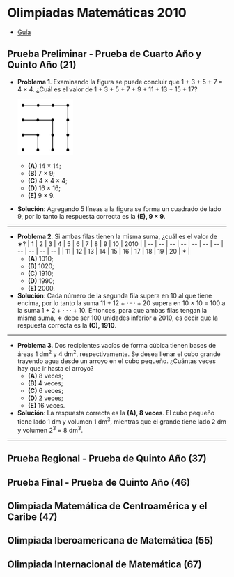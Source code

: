 # Olimpiadas Matemáticas 2010
+ [Guía](https://github.com/petrix12/numeros2022/blob/main/soportes/OJM2010Libro.pdf)


## Prueba Preliminar - Prueba de Cuarto Año y Quinto Año (21)
+ **Problema 1**. Examinando la figura se puede concluir que 1 + 3 + 5 + 7 = 4 × 4. ¿Cuál es el valor de 1 + 3 + 5 + 7 + 9 + 11 + 13 + 15 + 17?

    ![figura001](https://raw.githubusercontent.com/petrix12/numeros2022/main/imagenes/figura001.png)

    + **(A)** 14 × 14; 
    + **(B)** 7 × 9; 
    + **(C)** 4 × 4 × 4; 
    + **(D)** 16 × 16; 
    + **(E)** 9 × 9.
+ **Solución**: Agregando 5 líneas a la figura se forma un cuadrado de lado 9, por lo tanto la respuesta correcta es la **(E), 9 × 9**.
<hr/>

+ **Problema 2**. Si ambas filas tienen la misma suma, ¿cuál es el valor de ∗?
    | 1  | 2  | 3  | 4  | 5  | 6  | 7  | 8  | 9  | 10 | 2010 |
    | -- | -- | -- | -- | -- | -- | -- | -- | -- | -- | --   |
    | 11 | 12 | 13 | 14 | 15 | 16 | 17 | 18 | 19 | 20 | *    |   
    + **(A)** 1010; 
    + **(B)** 1020; 
    + **(C)** 1910; 
    + **(D)** 1990; 
    + **(E)** 2000.
+ **Solución**: Cada número de la segunda fila supera en 10 al que tiene encima, por lo tanto la suma 11 + 12 + · · · + 20 supera en 10 × 10 = 100 a la suma 1 + 2 + · · · + 10. Entonces, para que ambas filas tengan la misma suma, ∗ debe ser 100 unidades inferior a 2010, es decir que la respuesta correcta es la **(C), 1910**.
<hr/>

+ **Problema 3**. Dos recipientes vacíos de forma cúbica tienen bases de áreas 1 dm<sup>2</sup> y 4 dm<sup>2</sup>, respectivamente. Se desea llenar el cubo grande trayendo agua desde un arroyo en el cubo pequeño. ¿Cuántas veces hay que ir hasta el arroyo?
    + **(A)** 8 veces; 
    + **(B)** 4 veces; 
    + **(C)** 6 veces; 
    + **(D)** 2 veces; 
    + **(E)** 16 veces.
+ **Solución**: La respuesta correcta es la **(A), 8 veces**. El cubo pequeño tiene lado 1 dm y volumen 1 dm<sup>3</sup>, mientras que el grande tiene lado 2 dm y volumen 2<sup>3</sup> = 8 dm<sup>3</sup>.
<hr/>


## Prueba Regional - Prueba de Quinto Año (37)


## Prueba Final - Prueba de Quinto Año (46)


## Olimpiada Matemática de Centroamérica y el Caribe (47)


## Olimpiada Iberoamericana de Matemática (55)


## Olimpiada Internacional de Matemática (67)